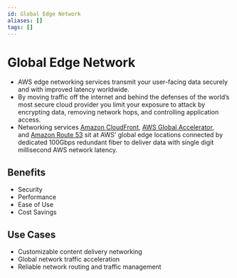 ```yaml
---
id: Global Edge Network
aliases: []
tags: []
---
```

# Global Edge Network

- AWS edge networking services transmit your user-facing data securely and with improved latency worldwide.
- By moving traffic off the internet and behind the defenses of the world’s most secure cloud provider you limit your exposure to attack by encrypting data, removing network hops, and controlling application access.
- Networking services [Amazon CloudFront](https://aws.amazon.com/cloudfront/), [AWS Global Accelerator](https://aws.amazon.com/global-accelerator/), and [Amazon Route 53](https://aws.amazon.com/route53/) sit at AWS’ global edge locations connected by dedicated 100Gbps redundant fiber to deliver data with single digit millisecond AWS network latency.

## Benefits

- Security
- Performance
- Ease of Use
- Cost Savings

## Use Cases

- Customizable content delivery networking
- Global network traffic acceleration
- Reliable network routing and traffic management
